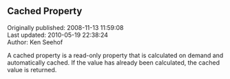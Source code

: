 ## Cached Property  
Originally published: 2008-11-13 11:59:08  
Last updated: 2010-05-19 22:38:24  
Author: Ken Seehof  
  
A cached property is a read-only property that is calculated on demand and automatically cached.  If the value has already been calculated, the cached value is returned.